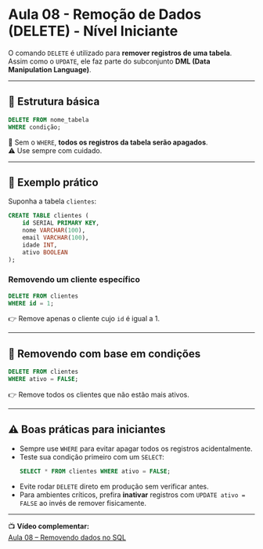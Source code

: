 # Aula 08 - Remoção de Dados (DELETE) - Nível Iniciante

O comando `DELETE` é utilizado para **remover registros de uma tabela**.  
Assim como o `UPDATE`, ele faz parte do subconjunto **DML (Data Manipulation Language)**.

---

## 📝 Estrutura básica

```sql
DELETE FROM nome_tabela
WHERE condição;
```

📌 Sem o `WHERE`, **todos os registros da tabela serão apagados**.  
⚠️ Use sempre com cuidado.

---

## 🚀 Exemplo prático

Suponha a tabela `clientes`:

```sql
CREATE TABLE clientes (
    id SERIAL PRIMARY KEY,
    nome VARCHAR(100),
    email VARCHAR(100),
    idade INT,
    ativo BOOLEAN
);
```

### Removendo um cliente específico
```sql
DELETE FROM clientes
WHERE id = 1;
```

👉 Remove apenas o cliente cujo `id` é igual a 1.

---

## 🔄 Removendo com base em condições

```sql
DELETE FROM clientes
WHERE ativo = FALSE;
```

👉 Remove todos os clientes que não estão mais ativos.

---

## ⚠️ Boas práticas para iniciantes

- Sempre use `WHERE` para evitar apagar todos os registros acidentalmente.  
- Teste sua condição primeiro com um `SELECT`:
  ```sql
  SELECT * FROM clientes WHERE ativo = FALSE;
  ```
- Evite rodar `DELETE` direto em produção sem verificar antes.  
- Para ambientes críticos, prefira **inativar** registros com `UPDATE ativo = FALSE` ao invés de remover fisicamente.  

---

📺 **Vídeo complementar:**  
[Aula 08 – Removendo dados no SQL](www.youtube.com/watch?v=u8C4WDZ1y5s&list=PLD3-a_5KsN3nuXukrq8kCYtxnZR4FD2nJ&index=18) 
